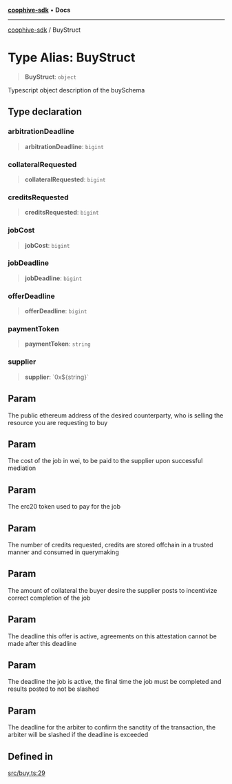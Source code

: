 [**coophive-sdk**](../README.md) • **Docs**

***

[coophive-sdk](../globals.md) / BuyStruct

# Type Alias: BuyStruct

> **BuyStruct**: `object`

Typescript object description of the buySchema

## Type declaration

### arbitrationDeadline

> **arbitrationDeadline**: `bigint`

### collateralRequested

> **collateralRequested**: `bigint`

### creditsRequested

> **creditsRequested**: `bigint`

### jobCost

> **jobCost**: `bigint`

### jobDeadline

> **jobDeadline**: `bigint`

### offerDeadline

> **offerDeadline**: `bigint`

### paymentToken

> **paymentToken**: `string`

### supplier

> **supplier**: \`0x$\{string\}\`

## Param

The public ethereum address of the desired counterparty, who is selling the resource you are requesting to buy

## Param

The cost of the job in wei, to be paid to the supplier upon successful mediation

## Param

The erc20 token used to pay for the job

## Param

The number of credits requested, credits are stored offchain in a trusted manner and consumed in querymaking

## Param

The amount of collateral the buyer desire the supplier posts to incentivize correct completion of the job

## Param

The deadline this offer is active, agreements on this attestation cannot be made after this deadline

## Param

The deadline the job is active, the final time the job must be completed and results posted to not be slashed

## Param

The deadline for the arbiter to confirm the sanctity of the transaction, the arbiter will be slashed if the deadline is exceeded

## Defined in

[src/buy.ts:29](https://github.com/CoopHive/coophive-sdk/blob/0566794b0d4e977b07da040496c8b6dca5eb89e3/src/buy.ts#L29)
